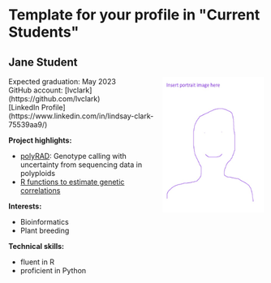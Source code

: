 # Template for your profile in "Current Students"

## Jane Student
<img align="right" src="portraits/example.jpg" width="200" height="267">
Expected graduation: May 2023<br>
GitHub account: [lvclark](https://github.com/lvclark)<br>
[LinkedIn Profile](https://www.linkedin.com/in/lindsay-clark-75539aa9/)

**Project highlights:**
* [polyRAD](https://github.com/lvclark/polyRAD): Genotype calling with
uncertainty from sequencing data in polyploids
* [R functions to estimate genetic correlations](https://github.com/lvclark/quant_gen)

**Interests:**
* Bioinformatics
* Plant breeding

**Technical skills:**
* fluent in R
* proficient in Python
